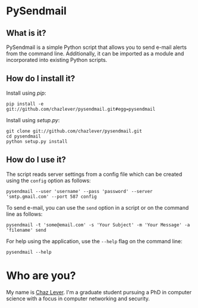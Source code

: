 # PySendmail

## What is it?

PySendmail is a simple Python script that allows you to send e-mail alerts from
the command line. Additionally, it can be imported as a module and incorporated
into existing Python scripts.

## How do I install it?

Install using *pip*:

    pip install -e git://github.com/chazlever/pysendmail.git#egg=pysendmail

Install using *setup.py*:
   
    git clone git://github.com/chazlever/pysendmail.git
    cd pysendmail
    python setup.py install

## How do I use it?

The script reads server settings from a config file which can be created using
the `config` option as follows:
   
    pysendmail --user 'username' --pass 'password' --server 'smtp.gmail.com' --port 587 config

To send e-mail, you can use the `send` option in a script or on the command
line as follows:

    pysendmail -t 'some@email.com' -s 'Your Subject' -m 'Your Message' -a 'filename' send 

For help using the application, use the `--help` flag on the command line:

    pysendmail --help

# Who are you?

My name is [Chaz Lever][chazlever]. I'm a graduate student pursuing a PhD in
computer science with a focus in computer networking and security.

[chazlever]:http://www.chazlever.com
